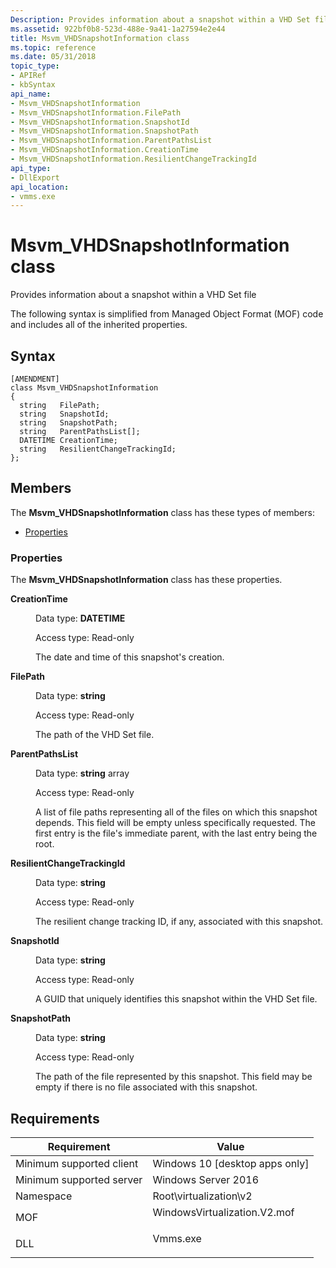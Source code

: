 ```yaml
---
Description: Provides information about a snapshot within a VHD Set file.
ms.assetid: 922bf0b8-523d-488e-9a41-1a27594e2e44
title: Msvm_VHDSnapshotInformation class
ms.topic: reference
ms.date: 05/31/2018
topic_type: 
- APIRef
- kbSyntax
api_name: 
- Msvm_VHDSnapshotInformation
- Msvm_VHDSnapshotInformation.FilePath
- Msvm_VHDSnapshotInformation.SnapshotId
- Msvm_VHDSnapshotInformation.SnapshotPath
- Msvm_VHDSnapshotInformation.ParentPathsList
- Msvm_VHDSnapshotInformation.CreationTime
- Msvm_VHDSnapshotInformation.ResilientChangeTrackingId
api_type: 
- DllExport
api_location: 
- vmms.exe
---
```


# Msvm\_VHDSnapshotInformation class

Provides information about a snapshot within a VHD Set file

The following syntax is simplified from Managed Object Format (MOF) code and includes all of the inherited properties.

## Syntax

``` syntax
[AMENDMENT]
class Msvm_VHDSnapshotInformation
{
  string   FilePath;
  string   SnapshotId;
  string   SnapshotPath;
  string   ParentPathsList[];
  DATETIME CreationTime;
  string   ResilientChangeTrackingId;
};
```

## Members

The **Msvm\_VHDSnapshotInformation** class has these types of members:

-   [Properties](#properties)

### Properties

The **Msvm\_VHDSnapshotInformation** class has these properties.

<dl> <dt>

**CreationTime**
</dt> <dd> <dl> <dt>

Data type: **DATETIME**
</dt> <dt>

Access type: Read-only
</dt> </dl>

The date and time of this snapshot's creation.

</dd> <dt>

**FilePath**
</dt> <dd> <dl> <dt>

Data type: **string**
</dt> <dt>

Access type: Read-only
</dt> </dl>

The path of the VHD Set file.

</dd> <dt>

**ParentPathsList**
</dt> <dd> <dl> <dt>

Data type: **string** array
</dt> <dt>

Access type: Read-only
</dt> </dl>

A list of file paths representing all of the files on which this snapshot depends. This field will be empty unless specifically requested. The first entry is the file's immediate parent, with the last entry being the root.

</dd> <dt>

**ResilientChangeTrackingId**
</dt> <dd> <dl> <dt>

Data type: **string**
</dt> <dt>

Access type: Read-only
</dt> </dl>

The resilient change tracking ID, if any, associated with this snapshot.

</dd> <dt>

**SnapshotId**
</dt> <dd> <dl> <dt>

Data type: **string**
</dt> <dt>

Access type: Read-only
</dt> </dl>

A GUID that uniquely identifies this snapshot within the VHD Set file.

</dd> <dt>

**SnapshotPath**
</dt> <dd> <dl> <dt>

Data type: **string**
</dt> <dt>

Access type: Read-only
</dt> </dl>

The path of the file represented by this snapshot. This field may be empty if there is no file associated with this snapshot.

</dd> </dl>

## Requirements



| Requirement | Value |
|-------------------------------------|---------------------------------------------------------------------------------------------------------|
| Minimum supported client<br/> | Windows 10 \[desktop apps only\]<br/>                                                             |
| Minimum supported server<br/> | Windows Server 2016<br/>                                                                          |
| Namespace<br/>                | Root\\virtualization\\v2<br/>                                                                     |
| MOF<br/>                      | <dl> <dt>WindowsVirtualization.V2.mof</dt> </dl> |
| DLL<br/>                      | <dl> <dt>Vmms.exe</dt> </dl>                     |



 

 




